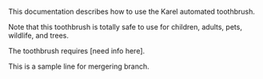 
This documentation describes how to use the Karel automated toothbrush.

Note that this toothbrush is totally safe to use for children, adults, pets, wildlife, and trees.

The toothbrush requires [need info here].

This is a sample line for mergering branch.